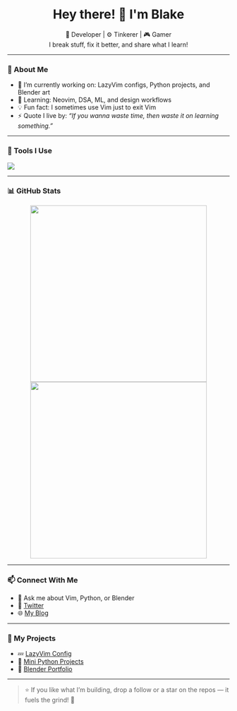 <h1 align="center">Hey there! 👋 I'm Blake</h1>

<p align="center">
  🧠 Developer | ⚙️ Tinkerer | 🎮 Gamer<br>
  I break stuff, fix it better, and share what I learn!
</p>

---

### 🚀 About Me

- 🔭 I’m currently working on: LazyVim configs, Python projects, and Blender art
- 🌱 Learning: Neovim, DSA, ML, and design workflows
- 💡 Fun fact: I sometimes use Vim just to exit Vim
- ⚡ Quote I live by: _“If you wanna waste time, then waste it on learning something.”_

---

### 🔧 Tools I Use

<p>
  <img src="https://skillicons.dev/icons?i=neovim,vim,pycharm,git,github,python,lua,linux,blender,html,css" />
</p>

---

### 📊 GitHub Stats

<p align="center">
  <img src="https://github-readme-stats.vercel.app/api?username=lazy-blake&show_icons=true&theme=radical" width="400" />
  <img src="https://streak-stats.demolab.com?user=lazy-blake&theme=radical" width="400"/>
</p>

---

### 📫 Connect With Me

- 💬 Ask me about Vim, Python, or Blender
- 🧵 [Twitter](https://twitter.com/o_blake_x)
- 🌐 [My Blog](https://zenthoughts.in)

---

### 🌱 My Projects

- 💤 [LazyVim Config](https://github.com/blake-tron/lazyvim-config)
- 🤖 [Mini Python Projects](https://github.com/lazy-blake/Mini-Python-Projects)
- 🎨 [Blender Portfolio](https://github.com/lazy-blake/blender-portfolio)

---

> ⭐️ If you like what I’m building, drop a follow or a star on the repos — it fuels the grind! 🙌
